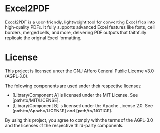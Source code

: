 # Excel2PDF
Excel2PDF is a user-friendly, lightweight tool for converting Excel files into high-quality PDFs. It fully supports advanced Excel features like fonts, cell borders, merged cells, and more, delivering PDF outputs that faithfully replicate the original Excel formatting.




# License
This project is licensed under the GNU Affero General Public License v3.0 (AGPL-3.0).

The following components are used under their respective licenses:
- [Library/Component A] is licensed under the MIT License. See [path/to/MIT/LICENSE].
- [Library/Component B] is licensed under the Apache License 2.0. See [path/to/Apache/LICENSE] and [path/to/NOTICE].

By using this project, you agree to comply with the terms of the AGPL-3.0 and the licenses of the respective third-party components.
